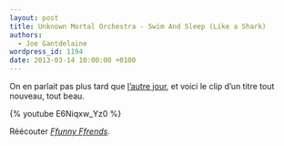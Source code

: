 ```yaml
---
layout: post
title: Unknown Mortal Orchestra - Swim And Sleep (Like a Shark)
authors:
  - Joe Gantdelaine
wordpress_id: 1194
date: 2013-03-14 10:00:00 +0100
---
```


On en parlait pas plus tard que [l’autre jour][i1186], et voici le clip d’un
titre tout nouveau, tout beau.

{% youtube E6Niqxw_Yz0 %}

Réécouter [_Ffunny Ffrends_][i1186].

[i1186]: https://www.deadrooster.org/unknown-mortal-orchestra-ffunny-ffrends/
